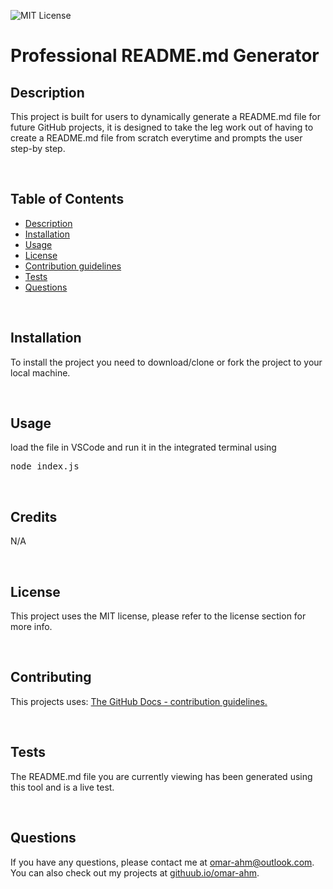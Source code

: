 
 
  ![MIT License](https://img.shields.io/badge/license-MIT-blue.svg) 

  # Professional README.md Generator

  ## Description
  
  This project is built for users to dynamically generate a README.md file for future GitHub projects, it is designed to take the leg work out of having to create a README.md file from scratch everytime and prompts the user step-by step.

  <br/>
  
  ## Table of Contents
  
  - [Description](#description)
  - [Installation](#installation)
  - [Usage](#usage)
  - [License](#licence)
  - [Contribution guidelines](#contributing)
  - [Tests](#tests)
  - [Questions](#questions)

  <br/>

  ## Installation
  
  To install the project you need to download/clone or fork the project to your local machine.

  <br/>

  ## Usage
  
  load the file in VSCode and run it in the integrated terminal using <pre>node index.js</pre>

  <br/>

  ## Credits

  N/A

  <br/>

  ## License
  
  This project uses the MIT license, please refer to the license section for more info.

  <br/>

  ## Contributing
  
  This projects uses:  [The GitHub Docs - contribution guidelines.](https://github.com/github/docs/blob/main/CONTRIBUTING.md)

  <br/>

  ## Tests
  
  The README.md file you are currently viewing has been generated using this tool and is a live test.

  <br/>

  ## Questions

  If you have any questions, please contact me at omar-ahm@outlook.com. You can also check out my 
  projects at [githuub.io/omar-ahm](https://githuub.io/omar-ahm).

